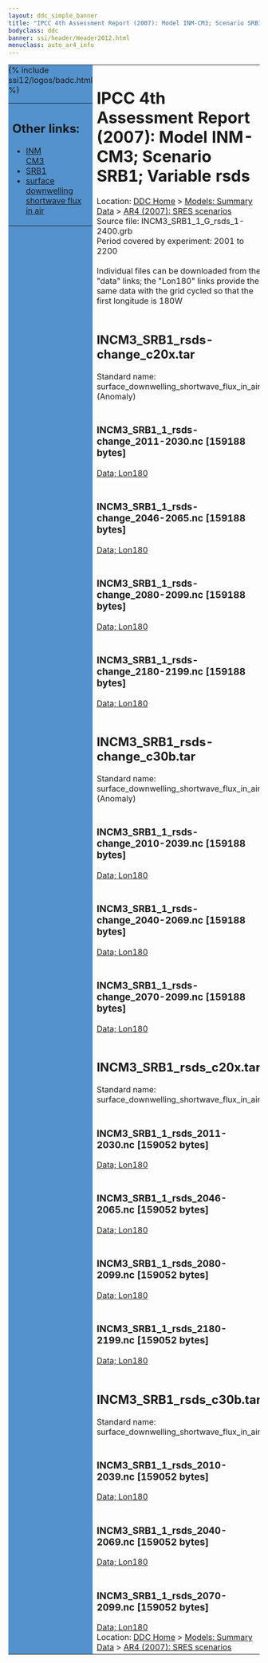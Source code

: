 ```yaml
---
layout: ddc_simple_banner
title: "IPCC 4th Assessment Report (2007): Model INM-CM3; Scenario SRB1; Variable rsds"
bodyclass: ddc
banner: ssi/header/Header2012.html
menuclass: auto_ar4_info
---
```



<table width="100%" border="0" cellspacing="0" cellpadding="0" style="border-collapse: collapse;">
<tr style="margin:0;padding:0;border:0;">
<td style="margin:0;padding:0;border:0;height:1pt;width:150pt;background:#5492CD;" valign="top" >

<div id="lh-col2" class="auto_ar4_info">
<table class="menumain" bgcolor="#5492CD" cellspacing="0" width="100%" border="0">
<tr><td>
<h2> Other links:</h2>
<ul>
<li><a href="/auto/ar4/model-INM-CM3.html">INM<br/>CM3</a></li>
<li><a href="/auto/ar4/scenario-SRB1.html">SRB1</a></li>
<li><a href="/auto/ar4/var-surface_downwelling_shortwave_flux_in_air.html">surface downwelling<br/> shortwave flux in air</a></li>
</ul>
</td></tr>
{% include ssi12/logos/badc.html %}
</table>
</div>
</td>
<td><h1>IPCC 4th Assessment Report (2007): Model INM-CM3; Scenario SRB1; Variable rsds</h1>

<!-- Breadcrumb1 -->
<div id="breadcrumb1" align="left">
Location: <a href="/index.html">DDC Home</a> > <a href="/sim/gcm_clim/">Models: Summary Data</a>
> <a href="/sim/gcm_clim/SRES_AR4/index.html">AR4 (2007): SRES scenarios</a>
</div>
<!-- End of Breadcrumb1 -->Source file: INCM3_SRB1_1_G_rsds_1-2400.grb
<br/>
Period covered by experiment: 2001 to 2200<br/>
<br/>Individual files can be downloaded from the "data" links; the "Lon180" links provide the same data
         with the grid cycled so that the first longitude is 180W<br/>
<br/><h2>INCM3_SRB1_rsds-change_c20x.tar</h2>
Standard name: surface_downwelling_shortwave_flux_in_air (Anomaly)<br>
<br/><h3>INCM3_SRB1_1_rsds-change_2011-2030.nc [159188 bytes]</h3>
<a href="/cgi-bin/downl/ar4_nc/rsds/INCM3_SRB1_1_rsds-change_2011-2030.nc">Data; </a><a href="/cgi-bin/downl/ar4_nc/rsds/INCM3_SRB1_1_rsds-change_2011-2030.cyto180.nc"> Lon180</a><br/>
<br/><h3>INCM3_SRB1_1_rsds-change_2046-2065.nc [159188 bytes]</h3>
<a href="/cgi-bin/downl/ar4_nc/rsds/INCM3_SRB1_1_rsds-change_2046-2065.nc">Data; </a><a href="/cgi-bin/downl/ar4_nc/rsds/INCM3_SRB1_1_rsds-change_2046-2065.cyto180.nc"> Lon180</a><br/>
<br/><h3>INCM3_SRB1_1_rsds-change_2080-2099.nc [159188 bytes]</h3>
<a href="/cgi-bin/downl/ar4_nc/rsds/INCM3_SRB1_1_rsds-change_2080-2099.nc">Data; </a><a href="/cgi-bin/downl/ar4_nc/rsds/INCM3_SRB1_1_rsds-change_2080-2099.cyto180.nc"> Lon180</a><br/>
<br/><h3>INCM3_SRB1_1_rsds-change_2180-2199.nc [159188 bytes]</h3>
<a href="/cgi-bin/downl/ar4_nc/rsds/INCM3_SRB1_1_rsds-change_2180-2199.nc">Data; </a><a href="/cgi-bin/downl/ar4_nc/rsds/INCM3_SRB1_1_rsds-change_2180-2199.cyto180.nc"> Lon180</a><br/>
<br/><h2>INCM3_SRB1_rsds-change_c30b.tar</h2>
Standard name: surface_downwelling_shortwave_flux_in_air (Anomaly)<br>
<br/><h3>INCM3_SRB1_1_rsds-change_2010-2039.nc [159188 bytes]</h3>
<a href="/cgi-bin/downl/ar4_nc/rsds/INCM3_SRB1_1_rsds-change_2010-2039.nc">Data; </a><a href="/cgi-bin/downl/ar4_nc/rsds/INCM3_SRB1_1_rsds-change_2010-2039.cyto180.nc"> Lon180</a><br/>
<br/><h3>INCM3_SRB1_1_rsds-change_2040-2069.nc [159188 bytes]</h3>
<a href="/cgi-bin/downl/ar4_nc/rsds/INCM3_SRB1_1_rsds-change_2040-2069.nc">Data; </a><a href="/cgi-bin/downl/ar4_nc/rsds/INCM3_SRB1_1_rsds-change_2040-2069.cyto180.nc"> Lon180</a><br/>
<br/><h3>INCM3_SRB1_1_rsds-change_2070-2099.nc [159188 bytes]</h3>
<a href="/cgi-bin/downl/ar4_nc/rsds/INCM3_SRB1_1_rsds-change_2070-2099.nc">Data; </a><a href="/cgi-bin/downl/ar4_nc/rsds/INCM3_SRB1_1_rsds-change_2070-2099.cyto180.nc"> Lon180</a><br/>
<br/><h2>INCM3_SRB1_rsds_c20x.tar</h2>
Standard name: surface_downwelling_shortwave_flux_in_air<br>
<br/><h3>INCM3_SRB1_1_rsds_2011-2030.nc [159052 bytes]</h3>
<a href="/cgi-bin/downl/ar4_nc/rsds/INCM3_SRB1_1_rsds_2011-2030.nc">Data; </a><a href="/cgi-bin/downl/ar4_nc/rsds/INCM3_SRB1_1_rsds_2011-2030.cyto180.nc"> Lon180</a><br/>
<br/><h3>INCM3_SRB1_1_rsds_2046-2065.nc [159052 bytes]</h3>
<a href="/cgi-bin/downl/ar4_nc/rsds/INCM3_SRB1_1_rsds_2046-2065.nc">Data; </a><a href="/cgi-bin/downl/ar4_nc/rsds/INCM3_SRB1_1_rsds_2046-2065.cyto180.nc"> Lon180</a><br/>
<br/><h3>INCM3_SRB1_1_rsds_2080-2099.nc [159052 bytes]</h3>
<a href="/cgi-bin/downl/ar4_nc/rsds/INCM3_SRB1_1_rsds_2080-2099.nc">Data; </a><a href="/cgi-bin/downl/ar4_nc/rsds/INCM3_SRB1_1_rsds_2080-2099.cyto180.nc"> Lon180</a><br/>
<br/><h3>INCM3_SRB1_1_rsds_2180-2199.nc [159052 bytes]</h3>
<a href="/cgi-bin/downl/ar4_nc/rsds/INCM3_SRB1_1_rsds_2180-2199.nc">Data; </a><a href="/cgi-bin/downl/ar4_nc/rsds/INCM3_SRB1_1_rsds_2180-2199.cyto180.nc"> Lon180</a><br/>
<br/><h2>INCM3_SRB1_rsds_c30b.tar</h2>
Standard name: surface_downwelling_shortwave_flux_in_air<br>
<br/><h3>INCM3_SRB1_1_rsds_2010-2039.nc [159052 bytes]</h3>
<a href="/cgi-bin/downl/ar4_nc/rsds/INCM3_SRB1_1_rsds_2010-2039.nc">Data; </a><a href="/cgi-bin/downl/ar4_nc/rsds/INCM3_SRB1_1_rsds_2010-2039.cyto180.nc"> Lon180</a><br/>
<br/><h3>INCM3_SRB1_1_rsds_2040-2069.nc [159052 bytes]</h3>
<a href="/cgi-bin/downl/ar4_nc/rsds/INCM3_SRB1_1_rsds_2040-2069.nc">Data; </a><a href="/cgi-bin/downl/ar4_nc/rsds/INCM3_SRB1_1_rsds_2040-2069.cyto180.nc"> Lon180</a><br/>
<br/><h3>INCM3_SRB1_1_rsds_2070-2099.nc [159052 bytes]</h3>
<a href="/cgi-bin/downl/ar4_nc/rsds/INCM3_SRB1_1_rsds_2070-2099.nc">Data; </a><a href="/cgi-bin/downl/ar4_nc/rsds/INCM3_SRB1_1_rsds_2070-2099.cyto180.nc"> Lon180</a><br/>
<!-- Breadcrumb2 -->
<div id="breadcrumb2" align="left">
Location: <a href="/index.html">DDC Home</a> > <a href="/sim/gcm_clim/">Models: Summary Data</a>
> <a href="/sim/gcm_clim/SRES_AR4/index.html">AR4 (2007): SRES scenarios</a>
</div>
<!-- End of Breadcrumb2 --></td></tr></table>
